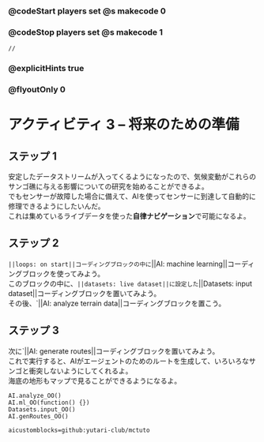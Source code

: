 ### @codeStart players set @s makecode 0
### @codeStop players set @s makecode 1

```template
//
```

### @explicitHints true
### @flyoutOnly 0

# アクティビティ 3 – 将来のための準備

## ステップ 1
安定したデータストリームが入ってくるようになったので、気候変動がこれらのサンゴ礁に与える影響についての研究を始めることができるよ。<br>
でもセンサーが故障した場合に備えて、AIを使ってセンサーに到達して自動的に修理できるようにしたいんだ。<br>
これは集めているライブデータを使った**自律ナビゲーション**で可能になるよ。

## ステップ 2 
`||loops: on start||コーディングブロックの中に`||AI: machine learning||コーディングブロックを使ってみよう。<br>
このブロックの中に、`||datasets: live dataset||に設定した`||Datasets: input dataset||コーディングブロックを置いてみよう。<br>
その後、`||AI: analyze terrain data||コーディングブロックを置こう。 

## ステップ 3
次に`||AI: generate routes||コーディングブロックを置いてみよう。<br>
これで実行すると、AIがエージェントのためのルートを生成して、いろいろなサンゴと衝突しないようにしてくれるよ。<br>
海底の地形もマップで見ることができるようになるよ。 


```ghost
AI.analyze_OO()
AI.ml_OO(function() {})
Datasets.input_OO()
AI.genRoutes_OO()
```

```package
aicustomblocks=github:yutari-club/mctuto
```